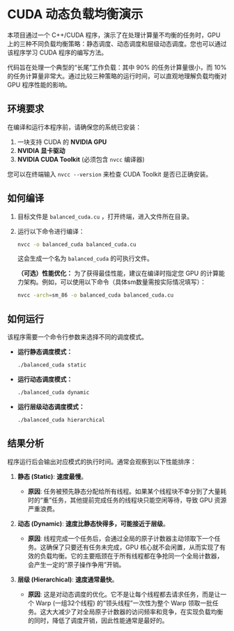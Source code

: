 # CUDA 动态负载均衡演示

本项目通过一个 C++/CUDA 程序，演示了在处理计算量不均衡的任务时，GPU 上的三种不同负载均衡策略：静态调度、动态调度和层级动态调度。您也可以通过该程序学习 CUDA 程序的编写方法。

代码旨在处理一个典型的“长尾”工作负载：其中 90% 的任务计算量很小，而 10% 的任务计算量非常大。通过比较三种策略的运行时间，可以直观地理解负载均衡对 GPU 程序性能的影响。

## 环境要求

在编译和运行本程序前，请确保您的系统已安装：

1.  一块支持 CUDA 的 **NVIDIA GPU**
2.   **NVIDIA 显卡驱动**
3.  **NVIDIA CUDA Toolkit** (必须包含 `nvcc` 编译器)

您可以在终端输入 `nvcc --version` 来检查 CUDA Toolkit 是否已正确安装。

## 如何编译

1.  目标文件是 `balanced_cuda.cu` ，打开终端，进入文件所在目录。
2.  运行以下命令进行编译：

    ```bash
    nvcc -o balanced_cuda balanced_cuda.cu
    ```
    这会生成一个名为 `balanced_cuda` 的可执行文件。

    **（可选）性能优化：** 为了获得最佳性能，建议在编译时指定您 GPU 的计算能力架构。例如，可以使用以下命令（具体sm数量需按实际情况填写）：
    ```bash
    nvcc -arch=sm_86 -o balanced_cuda balanced_cuda.cu
    ```

## 如何运行

该程序需要一个命令行参数来选择不同的调度模式。

* **运行静态调度模式：**
    ```bash
    ./balanced_cuda static
    ```

* **运行动态调度模式：**
    ```bash
    ./balanced_cuda dynamic
    ```

* **运行层级动态调度模式：**
    ```bash
    ./balanced_cuda hierarchical
    ```

## 结果分析

程序运行后会输出对应模式的执行时间。通常会观察到以下性能排序：

1.  **静态 (Static)**: **速度最慢**。
    * **原因**: 任务被预先静态分配给所有线程。如果某个线程块不幸分到了大量耗时的“重”任务，其他提前完成任务的线程块只能空闲等待，导致 GPU 资源严重浪费。

2.  **动态 (Dynamic)**: **速度比静态快得多，可能接近于层级**。
    * **原因**: 线程完成一个任务后，会通过全局的原子计数器主动领取下一个任务。这确保了只要还有任务未完成，GPU 核心就不会闲置，从而实现了有效的负载均衡。它的主要瓶颈在于所有线程都在争抢同一个全局计数器，会产生一定的“原子操作争用”开销。

3.  **层级 (Hierarchical)**: **速度通常最快**。
    * **原因**: 这是对动态调度的优化。它不是让每个线程都去请求任务，而是让一个 Warp (一组32个线程) 的“领头线程”一次性为整个 Warp 领取一批任务。这大大减少了对全局原子计数器的访问频率和竞争，在实现负载均衡的同时，降低了调度开销，因此性能通常是最好的。
